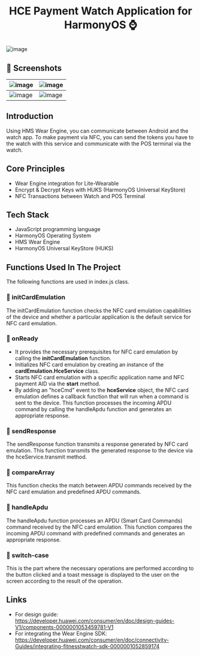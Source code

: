 # <p align="center"> HCE Payment Watch Application for HarmonyOS ⌚ </p>  


![image](/uploads/157b6ce8-1360-40f0-a017-77eaf2c42e9d/1713792481173.png '1713792481173.png')


## 📸 Screenshots

|  ![image](/uploads/d92f4758-5e06-4ad3-8b9a-2a632d9370d6/1713792790784.png '1713792790784.png')| ![image](/uploads/4c3d090f-ceac-49c6-9c4e-a81d0413557e/1713792796920.png '1713792796920.png')|
|--|--|
| ![image](/uploads/7e894b9e-1d2d-4880-9048-d507c4004cd4/1713792807245.png '1713792807245.png')| ![image](/uploads/79da7fcc-997f-4eec-a8a0-188dd4382f9c/1713792814497.png '1713792814497.png') |

 
  


## Introduction
Using HMS Wear Engine, you can communicate between Android and the watch app. To make payment via NFC, you can send the tokens you have to the watch with this service and communicate with the POS terminal via the watch.


## Core Principles
- Wear Engine integration for Lite-Wearable
- Encrypt & Decrypt Keys with HUKS (HarmonyOS Universal KeyStore)
- NFC Transactions between Watch and POS Terminal

## Tech Stack
- JavaScript programming language
- HarmonyOS Operating System
- HMS Wear Engine
- HarmonyOS Universal KeyStore (HUKS)

## Functions Used In The Project
The following functions are used in index.js class.

### 🔹 initCardEmulation
The initCardEmulation function checks the NFC card emulation capabilities of the device and whether a particular application is the default service for NFC card emulation.

### 🔹 onReady
- It provides the necessary prerequisites for NFC card emulation by calling the <b>initCardEmulation</b> function.
- Initializes NFC card emulation by creating an instance of the <b>cardEmulation.HceService</b> class.
- Starts NFC card emulation with a specific application name and NFC payment AID via the <b>start</b> method.
- By adding an "hceCmd" event to the <b>hceService</b> object, the NFC card emulation defines a callback function that will run when a command is sent to the device. This function processes the incoming APDU command by calling the handleApdu function and generates an appropriate response.

### 🔹 sendResponse
The sendResponse function transmits a response generated by NFC card emulation. This function transmits the generated response to the device via the hceService.transmit method.

### 🔹 compareArray
This function checks the match between APDU commands received by the NFC card emulation and predefined APDU commands.

### 🔹 handleApdu
The handleApdu function processes an APDU (Smart Card Commands) command received by the NFC card emulation. This function compares the incoming APDU command with predefined commands and generates an appropriate response.

### 🔹 switch-case 
This is the part where the necessary operations are performed according to the button clicked and a toast message is displayed to the user on the screen according to the result of the operation.

## Links
- For design guide: https://developer.huawei.com/consumer/en/doc/design-guides-V1/components-0000001053459781-V1
- For integrating the Wear Engine SDK: https://developer.huawei.com/consumer/en/doc/connectivity-Guides/integrating-fitnesstwatch-sdk-0000001052859174






